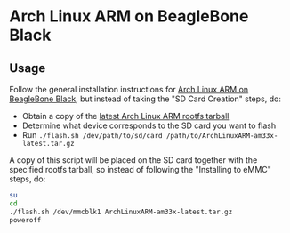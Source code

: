 # Arch Linux ARM on BeagleBone Black

## Usage

Follow the general installation instructions for [Arch Linux ARM on BeagleBone
Black](https://archlinuxarm.org/platforms/armv7/ti/beaglebone-black), but
instead of taking the "SD Card Creation" steps, do:

- Obtain a copy of the [latest Arch Linux ARM rootfs
  tarball](http://os.archlinuxarm.org/os/ArchLinuxARM-am33x-latest.tar.gz)
- Determine what device corresponds to the SD card you want to flash
- Run `./flash.sh /dev/path/to/sd/card /path/to/ArchLinuxARM-am33x-latest.tar.gz`

A copy of this script will be placed on the SD card together with the specified
rootfs tarball, so instead of following the "Installing to eMMC" steps, do:

```bash
su
cd
./flash.sh /dev/mmcblk1 ArchLinuxARM-am33x-latest.tar.gz
poweroff
```
